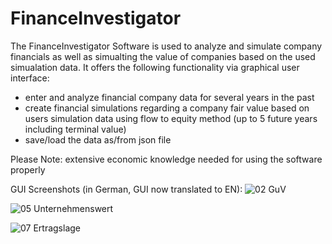 # FinanceInvestigator
The FinanceInvestigator Software is used to analyze and simulate company financials as well as simualting the value of companies based on the used simualation data. It offers the following functionality via graphical user interface:
- enter and analyze financial company data for several years in the past
- create financial simulations regarding a company fair value based on users simulation data using flow to equity method (up to 5 future years including terminal value)
- save/load the data as/from json file

Please Note: extensive economic knowledge needed for using the software properly

GUI Screenshots (in German, GUI now translated to EN):
![02 GuV](https://github.com/DarioGu/FinanceInvestigator/assets/134203714/7f36c89b-7604-4f0a-bd01-5307448c01d0)

![05 Unternehmenswert](https://github.com/DarioGu/FinanceInvestigator/assets/134203714/db06a3a9-5164-4e42-ab97-24ebcc22b05f)

![07 Ertragslage](https://github.com/DarioGu/FinanceInvestigator/assets/134203714/6f5d7a6a-abc2-474f-a31e-9b8d337f4c6c)

